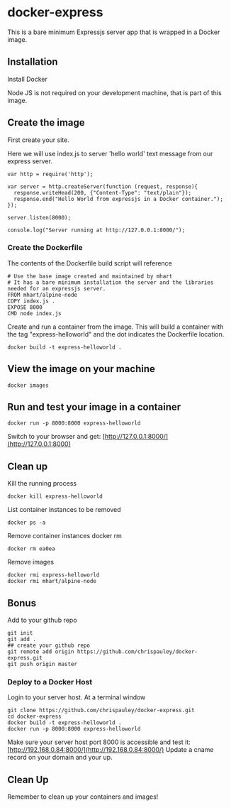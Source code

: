 # docker-express

This is a bare minimum Expressjs server app that is wrapped in a Docker image.

## Installation
Install Docker

Node JS is not required on your development machine, that is part of this image.

## Create the image

First create your site.

Here we will use index.js to server 'hello world' text message from our express server.
```
var http = require('http');

var server = http.createServer(function (request, response){
  response.writeHead(200, {"Content-Type": "text/plain"});
  response.end("Hello World from expressjs in a Docker container.");
});

server.listen(8000);

console.log("Server running at http://127.0.0.1:8000/");
```

### Create the Dockerfile
The contents of the Dockerfile build script will reference

```
# Use the base image created and maintained by mhart
# It has a bare minimum installation the server and the libraries needed for an expressjs server.
FROM mhart/alpine-node
COPY index.js .
EXPOSE 8000
CMD node index.js
```

Create and run a container from the image. This will build a container with the tag "express-helloworld" and the dot indicates the Dockerfile location.
```
docker build -t express-helloworld .
```

## View the image on your machine
```
docker images
```

## Run and test your image in a container
```
docker run -p 8000:8000 express-helloworld
```
Switch to your browser and get: [http://127.0.0.1:8000/](http://127.0.0.1:8000)


## Clean up
Kill the running process
```
docker kill express-helloworld
```

List container instances to be removed
```
docker ps -a
```

Remove container instances
docker rm <container id>
```
docker rm ea0ea
```

Remove images
```
docker rmi express-helloworld
docker rmi mhart/alpine-node
```

## Bonus
Add to your github repo
```
git init
git add .
## create your github repo
git remote add origin https://github.com/chrispauley/docker-express.git
git push origin master
```

### Deploy to a Docker Host
Login to your server host. At a terminal window
```
git clone https://github.com/chrispauley/docker-express.git
cd docker-express
docker build -t express-helloworld .
docker run -p 8000:8000 express-helloworld
```
Make sure your server host port 8000 is accessible and test it:
 [http://192.168.0.84:8000/](http://192.168.0.84:8000/)
Update a cname record on your domain and your up.

## Clean Up
Remember to clean up your containers and images!
